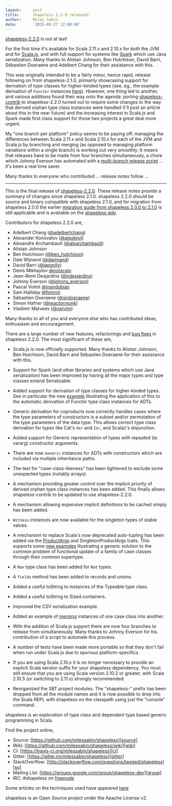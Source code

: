 ```yaml
---
layout:     post
title:      shapeless 2.2.0 released!
author:     Miles Sabin
date:       '2015-05-27 12:00:00'
---
```


[shapeless-2.2.0][shapeless] is out at last!

For the first time it's available for Scala 2.11.x and 2.10.x for _both_ the JVM and for [Scala.js][scalajs], and with
full support for systems like [Spark][spark] which use Java serialization. Many thanks to Alistair Johnson, Ben
Hutchison, David Barri, Sébastien Doeraene and Adelbert Chang for their assistance with this.

<span class="break"></span>

This was originally intended to be a fairly minor, hence rapid, release following on from shapeless-2.1.0, primarily
showcasing support for derivation of type classes for higher-kinded types (see, eg., the example derivation of
`Functor` instances [here][functor]).  However, one thing led to another, and various additions found their way onto
the agenda: porting [shapeless-contrib][shapeless-contrib] to shapeless-2.2.0 turned out to require some changes to
the way that derived orphan type class instances were handled (I'll post an article about this in the near future) and
the increasing interest in Scala.js and Spark made first class support for those two projects a great deal more
urgent.

My "one branch per platform" policy seems to be paying off: managing the differences between Scala 2.11.x and Scala
2.10.x for each of the JVM and Scala.js by branching and merging (as opposed to managing platform variations within a
single branch) is working out very smoothly. It means that releases have to be made from four branches simultaneously,
a chore which Johnny Everson has automated with a [multi-branch release script][release-script] ...
it's been a real time saver.

Many thanks to everyone who contributed ... release notes follow ...

[shapeless-contrib]: https://github.com/typelevel/shapeless-contrib
[scalajs]: http://www.scala-js.org/
[spark]: https://spark.apache.org/
[release-script]: https://github.com/milessabin/shapeless/blob/master/release.scalascript

---

This is the final release of [shapeless-2.2.0][shapeless].  These
release notes provide a summary of changes since shapeless 2.1.0.
shapeless 2.2.0 should be source and binary compatible with shapeless
2.1.0, and for migration from shapeless 2.0.0 the earlier [migration
guide from shapeless 2.0.0 to 2.1.0][migration] is still applicable and
is available on the [shapeless wiki][wiki].

Contributors for shapeless 2.2.0 are,

* Adelbert Chang ([@adelbertchang](https://twitter.com/adelbertchang))
* Alexander Konovalov ([@alexknvl](https://twitter.com/alexknvl))
* Alexandre Archambault ([@alxarchambault](https://twitter.com/alxarchambault))
* Alistair Johnson
* Ben Hutchison ([@ben_hutchison](https://twitter.com/ben_hutchison))
* Dale Wijnand ([@dwijnand](https://twitter.com/dwijnand))
* David Barri ([@japgolly](https://twitter.com/japgolly))
* Denis Mikhaylov [@notxcain](https://twitter.com/@notxcain)
* Jean-Remi Desjardins ([@jrdesjardins](https://twitter.com/jrdesjardins))
* Johnny Everson ([@johnny_everson](https://twitter.com/johnny_everson))
* Pascal Voitot [@mandubian](https://twitter.com/mandubian)
* Sam Halliday [@fommil](https://twitter.com/fommil)
* Sébastien Doeraene ([@sjrdoeraene](https://twitter.com/sjrdoeraene))
* Simon Hafner ([@reactormonk](https://twitter.com/reactormonk))
* Vladimir Matveev ([@netvlm](https://twitter.com/netvlm))

Many thanks to all of you and everyone else who has contributed ideas,
enthusiasm and encouragement.

There are a large number of new features, refactorings and [bug
fixes][fixes] in shapeless 2.2.0. The most significant of these are,

* Scala.js is now officially supported. Many thanks to Alistair Johnson,
  Ben Hutchison, David Barri and Sébastien Doeraene for their assistance
  with this.

* Support for Spark (and other libraries and systems which use Java
  serialization) has been improved by having all the major types and
  type classes extend Serializable.

* Added support for derivation of type classes for higher-kinded types.
  See in particular the new [example][functor] illustrating the
  application of this to the automatic derivation of Functor type class
  instances for ADTs.

* Generic derivation for coproducts now correctly handles cases where
  the type parameters of constructors is a subset and/or permutation of
  the type parameters of the data type. This allows correct type class
  derivation for types like Cat's `Xor` and `Ior`, and Scalaz's
  disjunction.

* Added support for Generic representation of types with repeated
  (ie. vararg) constructor arguments.

* There are now `Generic` instances for ADTs with constructors which
  are included via multiple inheritance paths.

* The test for "case-class-likeness" has been tightened to exclude some
  unexpected types (notably arrays).

* A mechanism providing greater control over the implicit priority of
  derived orphan type class instances has been added. This finally
  allows shapeless-contrib to be updated to use shapeless-2.2.0.

* A mechanism allowing expensive implicit definitions to be cached
  simply has been added.

* `Witness` instances are now available for the singleton types of
  stable values.

* A mechanism to replace Scala's now deprecated auto-tupling has been
  added via the [ProductArgs][prodargs] and SingletonProductArgs traits.
  This supports some [new examples][basecopy] illustrating a generic
  solution to the common problem of functional update of a family of
  case classes through their common supertype.

* A `Max` type class has been added for `Nat` types.

* A `fields` method has been added to records and unions.

* Added a useful toString to instances of the Typeable type class.

* Added a useful toString to Sized containers.

* Improved the CSV serialization example.

* Added an example of [merging][merge] instances of one case class into
  another.

* With the addition of Scala.js support there are now four branches to
  release from simultaneously. Many thanks to Johnny Everson for his
  contribution of a script to automate this process.

* A number of tests have been made more portable so that they don't
  fail when run under Scala.js due to spurious platform-specifics.

* If you are using Scala 2.10.x it is no longer necessary to provide an
  explicit Scala version suffix for your shapeless dependency. You must
  still ensure that you are using Scala version 2.10.2 or greater, with
  Scala 2.10.5 (or switching to 2.11.x) strongly recommended.

* Reorganized the SBT project modules.
  The "shapeless-" prefix has been dropped from all the module names
  and it is now possible to drop into the Scala REPL with shapeless
  on the classpath using just the "console" command.

[shapeless]: https://github.com/milessabin/shapeless
[migration]: https://github.com/milessabin/shapeless/wiki/Migration-guide:-shapeless-2.0.0-to-2.1.0
[wiki]: https://github.com/milessabin/shapeless/wiki
[contrib]: https://github.com/typelevel/shapeless-contrib
[prodargs]: https://github.com/milessabin/shapeless/blob/master/core/src/main/scala/shapeless/hlists.scala#L124
[fixes]: https://github.com/milessabin/shapeless/issues?q=milestone%3Ashapeless-2.2.0+is%3Aclosed
[functor]: https://github.com/milessabin/shapeless/blob/master/examples/src/main/scala/shapeless/examples/functor.scala
[basecopy]: https://github.com/milessabin/shapeless/blob/master/examples/src/main/scala/shapeless/examples/basecopy.scala
[merge]: https://github.com/milessabin/shapeless/blob/master/examples/src/main/scala/shapeless/examples/caseclassmerge.scala

shapeless is an exploration of type class and dependent type based generic
programming in Scala.

Find the project online,

- Source: [https://github.com/milessabin/shapeless][source]
- Wiki: [https://github.com/milessabin/shapeless/wiki][wiki]
- CI: [https://travis-ci.org/milessabin/shapeless][ci]
- Gitter: [https://gitter.im/milessabin/shapeless][gitter]
- StackOverflow: [http://stackoverflow.com/questions/tagged/shapeless][so]
- Mailing List: [https://groups.google.com/group/shapeless-dev][group]
- IRC: #shapeless on [freenode][irc]

Some articles on the techniques used have appeared [here][blog]

shapeless is an Open Source project under the Apache License v2.

[source]: https://github.com/milessabin/shapeless
[wiki]: https://github.com/milessabin/shapeless/wiki
[ci]: https://travis-ci.org/milessabin/shapeless
[gitter]: https://gitter.im/milessabin/shapeless
[so]: http://stackoverflow.com/questions/tagged/shapeless
[group]: https://groups.google.com/group/typelevel
[irc]: http://freenode.net/
[blog]: http://milessabin.com/blog
